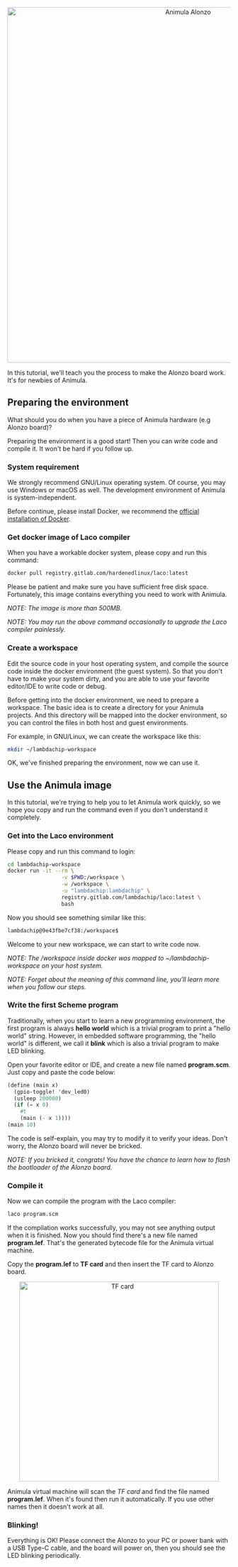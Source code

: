 <center>
<img src="../img/_MG_4241_transparent.png" alt="Animula Alonzo" width="800" />
</center>

In this tutorial, we'll teach you the process to make the Alonzo board work. It's for newbies of Animula.

## Preparing the environment

What should you do when you have a piece of Animula hardware (e.g Alonzo board)?

Preparing the environment is a good start! Then you can write code and compile it. It won't be hard if you follow up.

### System requirement

We strongly recommend GNU/Linux operating system. Of course, you may use Windows or macOS as well. The development environment of Animula is system-independent.

Before continue, please install Docker, we recommend the [official installation of Docker](https://docs.docker.com/get-docker/).

### Get docker image of Laco compiler

When you have a workable docker system, please copy and run this command:
```bash
docker pull registry.gitlab.com/hardenedlinux/laco:latest
```

Please be patient and make sure you have sufficient free disk space. Fortunately, this image contains everything you need to work with Animula.

*NOTE: The image is more than 500MB.*

*NOTE: You may run the above command occasionally to upgrade the Laco compiler painlessly.*

### Create a workspace

Edit the source code in your host operating system, and compile the source code inside the docker environment (the guest system). So that you don't have to make your system dirty, and you are able to use your favorite editor/IDE to write code or debug.

Before getting into the docker environment, we need to prepare a workspace. The basic idea is to create a directory for your Animula projects. And this directory will be mapped into the docker environment, so you can control the files in both host and guest environments.

For example, in GNU/Linux, we can create the workspace like this:
```bash
mkdir ~/lambdachip-workspace
```
OK, we've finished preparing the environment, now we can use it.

## Use the Animula image

In this tutorial, we're trying to help you to let Animula work quickly, so we hope you copy and run the command even if you don't understand it completely.

### Get into the Laco environment

Please copy and run this command to login:
```bash
cd lambdachip-workspace
docker run -it --rm \
                 -v $PWD:/workspace \
                 -w /workspace \
                 -u "lambdachip:lambdachip" \
                 registry.gitlab.com/lambdachip/laco:latest \
                 bash
```
Now you should see something similar like this:

```bash
lambdachip@9e43fbe7cf38:/workspace$
```
Welcome to your new workspace, we can start to write code now.

*NOTE: The /workspace inside docker was mapped to ~/lambdachip-workspace on your host system.*

*NOTE: Forget about the meaning of this command line, you'll learn more when you follow our steps.*

### Write the first Scheme program

Traditionally, when you start to learn a new programming environment, the first program is always **hello world** which is a trivial program to print a "hello world" string. However, in embedded software programming, the "hello world" is different, we call it **blink** which is also a trivial program to make LED blinking.

Open your favorite editor or IDE, and create a new file named **program.scm**. Just copy and paste the code below:

```scheme
(define (main x)
  (gpio-toggle! 'dev_led0)
  (usleep 200000)
  (if (= x 0)
    #t
    (main (- x 1))))
(main 10)
```
The code is self-explain, you may try to modify it to verify your ideas. Don't worry, the Alonzo board will never be bricked.

*NOTE: If you bricked it, congrats! You have the chance to learn how to flash the bootloader of the Alonzo board.*

### Compile it

Now we can compile the program with the Laco compiler:
```bash
laco program.scm
```
If the compilation works successfully, you may not see anything output when it is finished. Now you should find there's a new file named **program.lef**. That's the generated bytecode file for the Animula virtual machine.

Copy the **program.lef** to **TF card** and then insert the TF card to Alonzo board.

<center>
<img src="../img/8G-tf-card.jpg" title="TF card" alt="TF card" width="450"/>
</center>

Animula virtual machine will scan the *TF card* and find the file named **program.lef**. When it's found then run it automatically. If you use other names then it doesn't work at all.

### Blinking!

Everything is OK! Please connect the Alonzo to your PC or power bank with a USB Type-C cable, and the board will power on, then you should see the LED blinking periodically.
